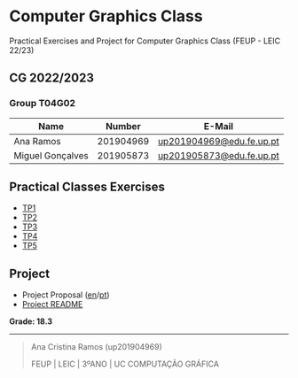 # Computer Graphics Class
Practical Exercises and Project for Computer Graphics Class (FEUP - LEIC 22/23)

## CG 2022/2023

### Group T04G02
| Name             | Number    | E-Mail             |
| ---------------- | --------- | ------------------ |
| Ana Ramos        | 201904969 | up201904969@edu.fe.up.pt |
| Miguel Gonçalves | 201905873 | up201905873@edu.fe.up.pt |

## Practical Classes Exercises
* [TP1](tp1/README.md)
* [TP2](tp2/README.md)
* [TP3](tp3/README.md)
* [TP4](tp4/README.md)
* [TP5](tp5/README.md)

## Project
* Project Proposal ([en](docs/CG-Project-2023.pdf)/[pt](docs/CG-Projeto-2023.pdf))
* [Project README](project/README.md)

**Grade: 18.3**

---
> Ana Cristina Ramos (up201904969)
> 
> FEUP | LEIC | 3ºANO | UC COMPUTAÇÃO GRÁFICA

